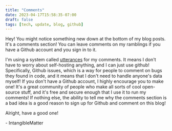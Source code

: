 ```yaml
---
title: "Comments"
date: 2023-04-17T15:58:35-07:00
draft: false
tags: [tech, update, blog, github]
---
```


Hey! You might notice something new down at the bottom of my blog posts. It's a
comments section! You can leave comments on my ramblings if you have a Github
account and you sign in to it. 

I'm using a system called [utterances](https://utteranc.es) for my comments. It means I
don't have to worry about self-hosting anything, and I can just use github!
Specifically, Github issues, which is a way for people to comment on bugs they
found in code, and it means that I don't need to handle anyone's data myself!
If you don't have a Github account, I highly encourage you to make one! It's
a great community of people who make all sorts of cool open-source stuff, and
it's free and secure enough that I use it to run my comments! If nothing else,
the ability to tell me why the comments section is a bad idea is a good reason
to sign up for Github and comment on this blog!

Alright, have a good one!

\- IntangibleMatter